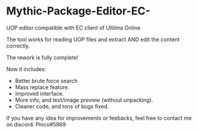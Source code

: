 # Mythic-Package-Editor-EC-
UOP editor compatible with EC client of Ultilma Online

The tool works for reading UOP files and extract AND edit the content correctly.

The rework is fully complete!

Now it includes:
- Better brute force search
- Mass replace feature.
- Improved interface.
- More info, and text/image preview (without unpacking).
- Cleaner code, and tons of bugs fixed.

If you have any idea for improvements or feebacks, feel free to contact me on discord: Pinco#5969
